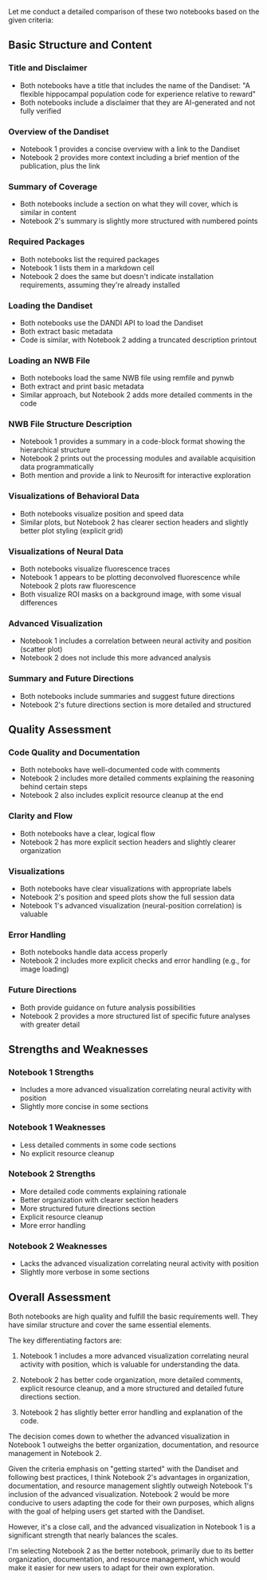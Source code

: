 Let me conduct a detailed comparison of these two notebooks based on the given criteria:

## Basic Structure and Content

### Title and Disclaimer
- Both notebooks have a title that includes the name of the Dandiset: "A flexible hippocampal population code for experience relative to reward"
- Both notebooks include a disclaimer that they are AI-generated and not fully verified

### Overview of the Dandiset
- Notebook 1 provides a concise overview with a link to the Dandiset
- Notebook 2 provides more context including a brief mention of the publication, plus the link

### Summary of Coverage
- Both notebooks include a section on what they will cover, which is similar in content
- Notebook 2's summary is slightly more structured with numbered points

### Required Packages
- Both notebooks list the required packages
- Notebook 1 lists them in a markdown cell
- Notebook 2 does the same but doesn't indicate installation requirements, assuming they're already installed

### Loading the Dandiset
- Both notebooks use the DANDI API to load the Dandiset
- Both extract basic metadata
- Code is similar, with Notebook 2 adding a truncated description printout

### Loading an NWB File
- Both notebooks load the same NWB file using remfile and pynwb
- Both extract and print basic metadata
- Similar approach, but Notebook 2 adds more detailed comments in the code

### NWB File Structure Description
- Notebook 1 provides a summary in a code-block format showing the hierarchical structure
- Notebook 2 prints out the processing modules and available acquisition data programmatically
- Both mention and provide a link to Neurosift for interactive exploration

### Visualizations of Behavioral Data
- Both notebooks visualize position and speed data
- Similar plots, but Notebook 2 has clearer section headers and slightly better plot styling (explicit grid)

### Visualizations of Neural Data
- Both notebooks visualize fluorescence traces
- Notebook 1 appears to be plotting deconvolved fluorescence while Notebook 2 plots raw fluorescence
- Both visualize ROI masks on a background image, with some visual differences

### Advanced Visualization
- Notebook 1 includes a correlation between neural activity and position (scatter plot)
- Notebook 2 does not include this more advanced analysis

### Summary and Future Directions
- Both notebooks include summaries and suggest future directions
- Notebook 2's future directions section is more detailed and structured

## Quality Assessment

### Code Quality and Documentation
- Both notebooks have well-documented code with comments
- Notebook 2 includes more detailed comments explaining the reasoning behind certain steps
- Notebook 2 also includes explicit resource cleanup at the end

### Clarity and Flow
- Both notebooks have a clear, logical flow
- Notebook 2 has more explicit section headers and slightly clearer organization

### Visualizations
- Both notebooks have clear visualizations with appropriate labels
- Notebook 2's position and speed plots show the full session data
- Notebook 1's advanced visualization (neural-position correlation) is valuable

### Error Handling
- Both notebooks handle data access properly
- Notebook 2 includes more explicit checks and error handling (e.g., for image loading)

### Future Directions
- Both provide guidance on future analysis possibilities
- Notebook 2 provides a more structured list of specific future analyses with greater detail

## Strengths and Weaknesses

### Notebook 1 Strengths
- Includes a more advanced visualization correlating neural activity with position
- Slightly more concise in some sections

### Notebook 1 Weaknesses
- Less detailed comments in some code sections
- No explicit resource cleanup

### Notebook 2 Strengths
- More detailed code comments explaining rationale
- Better organization with clearer section headers
- More structured future directions section
- Explicit resource cleanup
- More error handling

### Notebook 2 Weaknesses
- Lacks the advanced visualization correlating neural activity with position
- Slightly more verbose in some sections

## Overall Assessment

Both notebooks are high quality and fulfill the basic requirements well. They have similar structure and cover the same essential elements.

The key differentiating factors are:

1. Notebook 1 includes a more advanced visualization correlating neural activity with position, which is valuable for understanding the data.

2. Notebook 2 has better code organization, more detailed comments, explicit resource cleanup, and a more structured and detailed future directions section.

3. Notebook 2 has slightly better error handling and explanation of the code.

The decision comes down to whether the advanced visualization in Notebook 1 outweighs the better organization, documentation, and resource management in Notebook 2.

Given the criteria emphasis on "getting started" with the Dandiset and following best practices, I think Notebook 2's advantages in organization, documentation, and resource management slightly outweigh Notebook 1's inclusion of the advanced visualization. Notebook 2 would be more conducive to users adapting the code for their own purposes, which aligns with the goal of helping users get started with the Dandiset.

However, it's a close call, and the advanced visualization in Notebook 1 is a significant strength that nearly balances the scales.

I'm selecting Notebook 2 as the better notebook, primarily due to its better organization, documentation, and resource management, which would make it easier for new users to adapt for their own exploration.